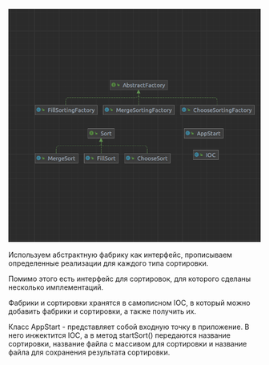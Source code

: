 ![](src/main/resources/classes%20schema.png)

Используем абстрактную фабрику как интерфейс, прописываем определенные реализации для каждого типа сортировки.

Помимо этого есть интерфейс для сортировок, для которого сделаны несколько имплементаций.

Фабрики и сортировки хранятся в самописном IOC, в который можно добавить фабрики и сортировки, а также получить их.

Класс AppStart - представляет собой входную точку в приложение. В него инжектится IOC, а в метод startSort() передаются название сортировки, название файла с массивом для сортировки и название файла для сохранения результата сортировки. 